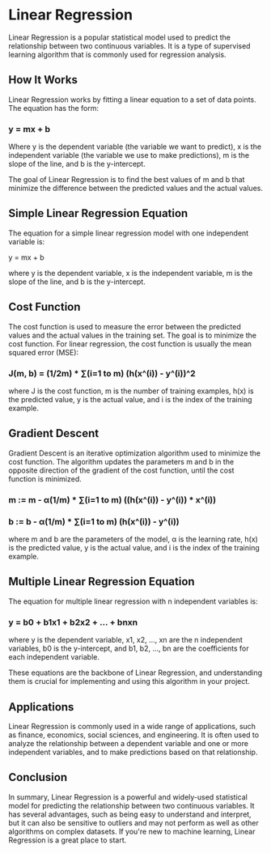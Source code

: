 # Linear Regression
Linear Regression is a popular statistical model used to predict the relationship between two continuous variables. It is a type of supervised learning algorithm that is commonly used for regression analysis.

## How It Works
Linear Regression works by fitting a linear equation to a set of data points. The equation has the form:

### y = mx + b

Where y is the dependent variable (the variable we want to predict), x is the independent variable (the variable we use to make predictions), m is the slope of the line, and b is the y-intercept.

The goal of Linear Regression is to find the best values of m and b that minimize the difference between the predicted values and the actual values.

## Simple Linear Regression Equation
The equation for a simple linear regression model with one independent variable is:

y = mx + b

where y is the dependent variable, x is the independent variable, m is the slope of the line, and b is the y-intercept.

## Cost Function
The cost function is used to measure the error between the predicted values and the actual values in the training set. The goal is to minimize the cost function. For linear regression, the cost function is usually the mean squared error (MSE):

### J(m, b) = (1/2m) * ∑(i=1 to m) (h(x^(i)) - y^(i))^2

where J is the cost function, m is the number of training examples, h(x) is the predicted value, y is the actual value, and i is the index of the training example.

## Gradient Descent
Gradient Descent is an iterative optimization algorithm used to minimize the cost function. The algorithm updates the parameters m and b in the opposite direction of the gradient of the cost function, until the cost function is minimized.

### m := m - α(1/m) * ∑(i=1 to m) ((h(x^(i)) - y^(i)) * x^(i))

### b := b - α(1/m) * ∑(i=1 to m) (h(x^(i)) - y^(i))

where m and b are the parameters of the model, α is the learning rate, h(x) is the predicted value, y is the actual value, and i is the index of the training example.

## Multiple Linear Regression Equation
The equation for multiple linear regression with n independent variables is:

### y = b0 + b1x1 + b2x2 + ... + bnxn

where y is the dependent variable, x1, x2, ..., xn are the n independent variables, b0 is the y-intercept, and b1, b2, ..., bn are the coefficients for each independent variable.

These equations are the backbone of Linear Regression, and understanding them is crucial for implementing and using this algorithm in your project.

## Applications
Linear Regression is commonly used in a wide range of applications, such as finance, economics, social sciences, and engineering. It is often used to analyze the relationship between a dependent variable and one or more independent variables, and to make predictions based on that relationship.

## Conclusion
In summary, Linear Regression is a powerful and widely-used statistical model for predicting the relationship between two continuous variables. It has several advantages, such as being easy to understand and interpret, but it can also be sensitive to outliers and may not perform as well as other algorithms on complex datasets. If you're new to machine learning, Linear Regression is a great place to start.
